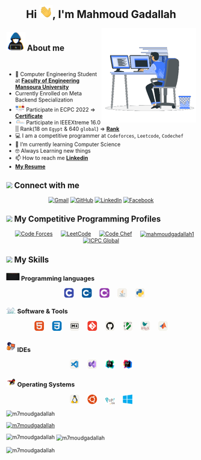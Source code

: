 <h1 align="center">Hi <img src="https://github.com/m7moudGadallah/m7moudGadallah/blob/main/pic/giphy.webp?raw=true" width="35">, I'm Mahmoud Gadallah</h1>

<picture> <img align="right" src="pic/programmer2.gif?raw=true" width = 250px></picture>

<!--About me-->
## <picture><img src = "https://github.com/m7moudGadallah/m7moudGadallah/blob/main/pic/about_me.gif?raw=true" width = 50px></picture> About me
<br>
<div>

- 🏫 Computer Engineering Student at [**Faculty of Engineering Mansoura University**](http://engfac.mans.edu.eg/en)
- Currently Enrolled on Meta Backend Specialization
- <picture><img src = "pic/icpc.png" width = 25px></picture> Participate in ECPC 2022  => [**Certificate**](pic/2023-ECPCQDAYEIGHT2022-Mahmoud%20Gadallah-PLACE.png)
- <picture><img src = "pic/xtreme-logo.gif" width = 25px></picture> Participate in IEEEXtreme 16.0 || Rank(18 on `Egypt` & 640 `global`)  => [**Rank**](pic/IEEE_Rank.jpg)
- 💻 I am a competitive programmer at `Codeforces`, `Leetcode`, `Codechef`
- 🌱 I’m currently learning Computer Science
- 🤓 Always Learning new things
- 📫 How to reach me **[Linkedin](https://www.linkedin.com/in/m7moudgadallah/)**
- **[My Resume](https://drive.google.com/file/d/1uwg03JfkjRj933TbJI6Mzc4cX5C7RkIc/view?usp=sharing)**

</div>

<!--contact with me-->
## <img src="https://github.com/7oSkaaa/7oSkaaa/blob/main/Images/Connect-with-me.gif?raw=true" width="10%"> Connect with me
<p align="center">
	<a href="mailto:mahmoudgadallah876@gmail.com"><img img src="https://img.shields.io/badge/gmail-%23EA4335.svg?style=plastic&logo=gmail&logoColor=white" alt="Gmail"/></a>
	<a href="https://github.com/m7moudGadallah"><img src="https://img.shields.io/badge/github-%23181717.svg?style=plastic&logo=github&logoColor=white" alt="GitHub" target="_blank"/></a>
	<a href="https://www.linkedin.com/in/m7moudgadallah/" target="_blank"><img src="https://img.shields.io/badge/linkedin-%230A66C2.svg?style=plastic&logo=linkedin&logoColor=white" alt="LinkedIn"/></a>
	<a href="https://www.facebook.com/m7moudGadallah" target="_blank"><img src="https://img.shields.io/badge/facebook-%231877F2.svg?style=plastic&logo=facebook&logoColor=white" alt="Facebook"/></a>
</p>

<!--My competitive Programing Profiles-->
## <img src="https://media4.giphy.com/media/dMLmQfCO7lCA2gX3tw/giphy.gif?cid=ecf05e47ak6mwfu812269zzr8ydv529109qzpb8rszwnja9e&rid=giphy.gif&ct=s" width=10%> My Competitive Programming Profiles

<div align="center" width=100%>
    &emsp;
  <a href="https://codeforces.com/profile/Gadallah" target="_blank" title="codeforces profile"><img src="https://img.icons8.com/external-tal-revivo-shadow-tal-revivo/50/000000/external-codeforces-programming-competitions-and-contests-programming-community-logo-shadow-tal-revivo.png" alt="Code Forces" width=6%/></a>
	  &emsp; 
	<a href="https://leetcode.com/m7moudGadallah/" target="_blank" title="leetcode profile"><img src="https://img.icons8.com/external-tal-revivo-shadow-tal-revivo/50/000000/external-level-up-your-coding-skills-and-quickly-land-a-job-logo-shadow-tal-revivo.png" alt="LeetCode" width=%6/></a>
	  &emsp; 
	<a href="https://www.codechef.com/users/gadallah" target="_blank" title="codechef profile"><img src="https://img.icons8.com/color/50/000000/codechef.png" alt="Code Chef" width=6%/></a>
	  &emsp; 
    <a href="https://www.hackerrank.com/mahmoudgadallah1" target="_blank" title="hackerrank profile"><img align="center" src="https://raw.githubusercontent.com/rahuldkjain/github-profile-readme-generator/master/src/images/icons/Social/hackerrank.svg" alt="mahmoudgadallah1" width="6%" /></a>
      &emsp;
	<a href="https://icpc.global/ICPCID/0WKWHVB3LK5C" target="_blank" title="ICPC"><img src="https://i.ibb.co/6J0r7rW/Daco-5610880.png" alt="ICPC Global" width=6% /></a>     
	  &emsp; 
</div>

<!--My Skills-->
## <img src="https://media2.giphy.com/media/QssGEmpkyEOhBCb7e1/giphy.gif?cid=ecf05e47a0n3gi1bfqntqmob8g9aid1oyj2wr3ds3mg700bl&rid=giphy.gif" width ="3%"> My Skills

<!--Programming-->
### <img src = "./pic/icons/prog_lang/programming.gif" width=7%> Programming languages

<p align="center">
    &emsp;
    <img src="./pic/icons/prog_lang/C.svg" width=5% title="C">
    &emsp;
    <img src="./pic/icons/prog_lang/CPP.svg" width=5% title="C++">
    &emsp;
    <img src="./pic/icons/prog_lang/CS.svg" width=5% title="C#">
    &emsp;
    <img src="./pic/icons/prog_lang/Java-Light.svg" width=5% title="Java">
        &emsp;
    <img src="./pic/icons/prog_lang/Python-Light.svg" width=5% title="Python">
</p>

<!--Software & Tools-->
 ### <img src = "./pic/icons/tools/Software_Tools.gif?=row=true" width=5%>  Software & Tools
 
<p align="center">
    &emsp;
    <img src="./pic/icons/prog_lang/HTML.svg" width=5% title="HTML">
    &emsp;
    <img src="./pic/icons/prog_lang/CSS.svg" width=5% title="CSS">
    &emsp;
    <img src="./pic/icons/prog_lang/Markdown-Light.svg" width=5% title="Markdown">
    &emsp;
        <img src="./pic/icons/prog_lang/Git.svg" width=5% title="Git">
    &emsp;
        <img src="./pic/icons/prog_lang/Github-Light.svg" width=5% title="Github">
    &emsp;
    <img src="./pic/icons/tools/VIM-Light.svg" width=5% title="Vim">
    &emsp;
    <img src="./pic/icons/tools/LaTeX-Light.svg" width=5% title="LaTex">
    &emsp;
        <img src="./pic/icons/prog_lang/Matlab-Light.svg" width=5% title="Matlab">
    &emsp;
</p>

<!--IDEs-->
 ### <img src = "./pic/icons/tools/IDEs.gif?raw=true" width=5%> IDEs
 
<p align="center">
    &emsp;
    <img src="./pic/icons/tools/VSCode-Light.svg" width=5% title="VS Code">
    &emsp;
    <img src="./pic/icons/tools/VisualStudio-Light.svg" width=5% title="Visual Studio">
    &emsp;
    <img src="./pic/icons/tools/CLion_icon.svg" width=5% title="Clion">
    &emsp;
    <img src="./pic/icons/tools/IntelliJ_IDEA_icon.svg" width=5% title="IntelliJ IDEA">
    &emsp;  
</p>

<!--OS-->
 ### <img src = "./pic/icons/os/OS.gif?raw=true" width=5%>  Operating Systems

<p align="center">
    &emsp;
    <img src="./pic/icons/os/Linux-Light.svg" width=5% title="Linux">
    &emsp;
    <img src="./pic/icons/os/ubuntu-logo-8FDEC6A07B-seeklogo.com.png" width=5% title="Ubuntu">
    &emsp;
    <img src="./pic/icons/os/Pop_OS-Logo-nobg.svg.png" width=5% title="Pop_OS!">
    &emsp;
    <img src="./pic/icons/os/microsoft-windows-22.svg" width=5% title="Windows">
    &emsp;
</p>



<p align="left"> <img src="https://komarev.com/ghpvc/?username=m7moudgadallah&label=Profile%20views&color=0e75b6&style=flat" alt="m7moudgadallah" /> </p>

<p align="left"> <a href="https://github.com/ryo-ma/github-profile-trophy"><img src="https://github-profile-trophy.vercel.app/?username=m7moudgadallah" alt="m7moudgadallah" /></a> </p>





<p><img align="left" src="https://github-readme-stats.vercel.app/api/top-langs?username=m7moudgadallah&show_icons=true&locale=en&layout=compact" alt="m7moudgadallah" /></p>

<p>&nbsp;<img align="center" src="https://github-readme-stats.vercel.app/api?username=m7moudgadallah&show_icons=true&locale=en" alt="m7moudgadallah" /></p>

<p><img align="center" src="https://github-readme-streak-stats.herokuapp.com/?user=m7moudgadallah&" alt="m7moudgadallah" /></p>
